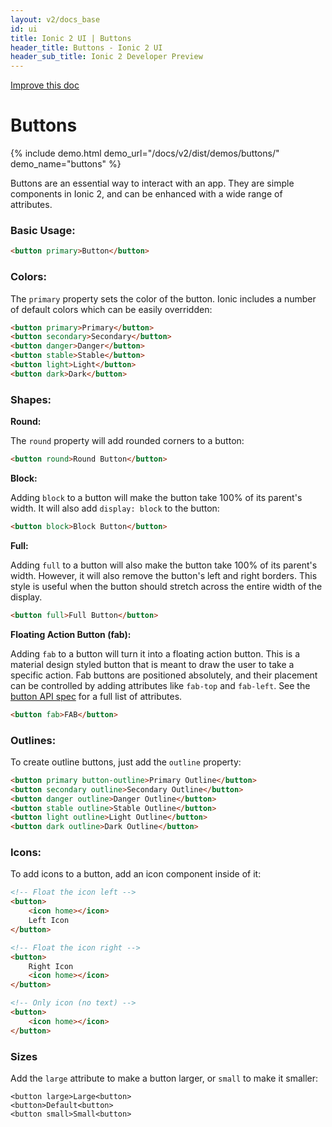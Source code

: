 ```yaml
---
layout: v2/docs_base
id: ui
title: Ionic 2 UI | Buttons
header_title: Buttons - Ionic 2 UI
header_sub_title: Ionic 2 Developer Preview
---
```

<div class="improve-docs">
  <a href='https://github.com/driftyco/ionic-site/edit/ionic2/docs/v2/ui/buttons/index.md'>
    Improve this doc
  </a>
</div>

<h1 class="title">Buttons</h1>

{% include demo.html demo_url="/docs/v2/dist/demos/buttons/" demo_name="buttons" %}

Buttons are an essential way to interact with an app. They are simple components in Ionic 2, and can be enhanced with a wide range of attributes.

### Basic Usage:

```html
<button primary>Button</button>
```

### Colors:

The `primary` property sets the color of the button. Ionic includes a number of default colors which can be easily overridden:

```html
<button primary>Primary</button>
<button secondary>Secondary</button>
<button danger>Danger</button>
<button stable>Stable</button>
<button light>Light</button>
<button dark>Dark</button>
```

### Shapes:

**Round:**

The `round` property will add rounded corners to a button:

```html
<button round>Round Button</button>
```

**Block:**

Adding `block` to a button will make the button take 100% of its parent's width. It will also add `display: block` to the button:

```html
<button block>Block Button</button>
```

**Full:**

Adding `full` to a button will also make the button take 100% of its parent's width. However, it will also remove the button's left and right borders. This style is useful when the button should stretch across the entire width of the display.

```html
<button full>Full Button</button>
```

**Floating Action Button (fab):**

Adding `fab` to a button will turn it into a floating action button. This is a material design styled button that is meant to draw the user to take a specific action. Fab buttons are positioned absolutely, and their placement can be controlled by adding attributes like `fab-top` and `fab-left`. See the [button API spec](../api/components/Button) for a full list of attributes.

```html
<button fab>FAB</button>
```

### Outlines:

To create outline buttons, just add the `outline` property:

```html
<button primary button-outline>Primary Outline</button>
<button secondary outline>Secondary Outline</button>
<button danger outline>Danger Outline</button>
<button stable outline>Stable Outline</button>
<button light outline>Light Outline</button>
<button dark outline>Dark Outline</button>
```

### Icons:

To add icons to a button, add an icon component inside of it:

```html
<!-- Float the icon left -->
<button>
	<icon home></icon>
	Left Icon
</button>

<!-- Float the icon right -->
<button>
    Right Icon
    <icon home></icon>
</button>

<!-- Only icon (no text) -->
<button>
    <icon home></icon>
</button>
```

### Sizes

Add the `large` attribute to make a button larger, or `small` to make it smaller:

```
<button large>Large<button>
<button>Default<button>
<button small>Small<button>
```

